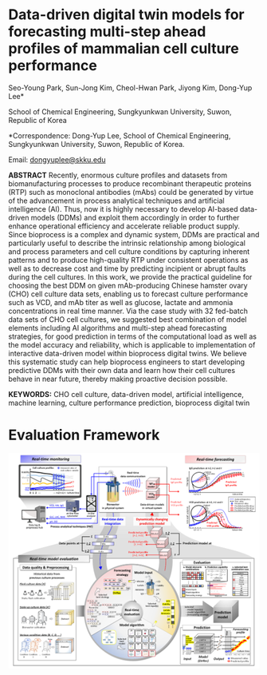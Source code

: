# Data-driven digital twin models for forecasting multi-step ahead profiles of mammalian cell culture performance

Seo-Young Park, Sun-Jong Kim, Cheol-Hwan Park, Jiyong Kim, Dong-Yup Lee*

School of Chemical Engineering, Sungkyunkwan University, Suwon, Republic of Korea

*Correspondence: Dong-Yup Lee, School of Chemical Engineering, Sungkyunkwan University, Suwon, Republic of Korea.

Email: dongyuplee@skku.edu

**ABSTRACT**
Recently, enormous culture profiles and datasets from biomanufacturing processes to produce recombinant therapeutic proteins (RTP) such as monoclonal antibodies (mAbs) could be generated by virtue of the advancement in process analytical techniques and artificial intelligence (AI). Thus, now it is highly necessary to develop AI-based data-driven models (DDMs) and exploit them accordingly in order to further enhance operational efficiency and accelerate reliable product supply. Since bioprocess is a complex and dynamic system, DDMs are practical and particularly useful to describe the intrinsic relationship among biological and process parameters and cell culture conditions by capturing inherent patterns and to produce high-quality RTP under consistent operations as well as to decrease cost and time by predicting incipient or abrupt faults during the cell cultures. In this work, we provide the practical guideline for choosing the best DDM on given mAb-producing Chinese hamster ovary (CHO) cell culture data sets, enabling us to forecast culture performance such as VCD, and mAb titer as well as glucose, lactate and ammonia concentrations in real time manner. Via the case study with 32 fed-batch data sets of CHO cell cultures, we suggested best combination of model elements including AI algorithms and multi-step ahead forecasting strategies, for good prediction in terms of the computational load as well as the model accuracy and reliability, which is applicable to implementation of interactive data-driven model within bioprocess digital twins. We believe this systematic study can help bioprocess engineers to start developing predictive DDMs with their own data and learn how their cell cultures behave in near future, thereby making proactive decision possible.

**KEYWORDS:** CHO cell culture, data-driven model, artificial intelligence, machine learning, culture performance prediction, bioprocess digital twin

# Evaluation Framework

<img src="docs/Figure 1.png" width="1000"/>


